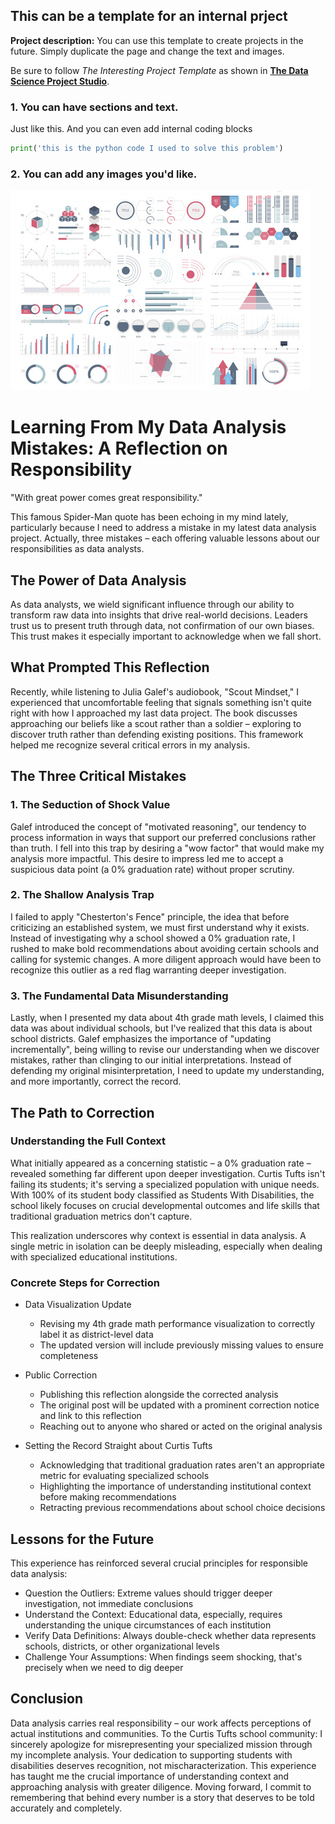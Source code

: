 ## This can be a template for an internal prject

**Project description:** You can use this template to create projects in the future. Simply duplicate the page and change the text and images. 

Be sure to follow *The Interesting Project Template* as shown in [**The Data Science Project Studio**](https://www.datacareerjumpstart.com/products/the-data-science-project-studio/categories/2150357707/posts/2158441592). 

### 1. You can have sections and text.

Just like this. And you can even add internal coding blocks

```python
print('this is the python code I used to solve this problem')
```

### 2. You can add any images you'd like. 

<img src="images/dummy_thumbnail.jpg?raw=true"/>

# Learning From My Data Analysis Mistakes: A Reflection on Responsibility

"With great power comes great responsibility."

This famous Spider-Man quote has been echoing in my mind lately, particularly because I need to address a mistake in my latest data analysis project. Actually, three mistakes – each offering valuable lessons about our responsibilities as data analysts.

## The Power of Data Analysis

As data analysts, we wield significant influence through our ability to transform raw data into insights that drive real-world decisions. Leaders trust us to present truth through data, not confirmation of our own biases. This trust makes it especially important to acknowledge when we fall short.

## What Prompted This Reflection

Recently, while listening to Julia Galef's audiobook, "Scout Mindset," I experienced that uncomfortable feeling that signals something isn't quite right with how I approached my last data project. The book discusses approaching our beliefs like a scout rather than a soldier – exploring to discover truth rather than defending existing positions. This framework helped me recognize several critical errors in my analysis.

## The Three Critical Mistakes

### 1. The Seduction of Shock Value

Galef introduced the concept of "motivated reasoning", our tendency to process information in ways that support our preferred conclusions rather than truth. I fell into this trap by desiring a "wow factor" that would make my analysis more impactful. This desire to impress led me to accept a suspicious data point (a 0% graduation rate) without proper scrutiny.

### 2. The Shallow Analysis Trap

I failed to apply "Chesterton's Fence" principle, the idea that before criticizing an established system, we must first understand why it exists. Instead of investigating why a school showed a 0% graduation rate, I rushed to make bold recommendations about avoiding certain schools and calling for systemic changes. A more diligent approach would have been to recognize this outlier as a red flag warranting deeper investigation.

### 3. The Fundamental Data Misunderstanding

Lastly, when I presented my data about 4th grade math levels, I claimed this data was about individual schools, but I've realized that this data is about school districts. Galef emphasizes the importance of "updating incrementally", being willing to revise our understanding when we discover mistakes, rather than clinging to our initial interpretations. Instead of defending my original misinterpretation, I need to update my understanding, and more importantly, correct the record.

## The Path to Correction

### Understanding the Full Context

What initially appeared as a concerning statistic – a 0% graduation rate – revealed something far different upon deeper investigation. Curtis Tufts isn't failing its students; it's serving a specialized population with unique needs. With 100% of its student body classified as Students With Disabilities, the school likely focuses on crucial developmental outcomes and life skills that traditional graduation metrics don't capture.

This realization underscores why context is essential in data analysis. A single metric in isolation can be deeply misleading, especially when dealing with specialized educational institutions.

### Concrete Steps for Correction

* Data Visualization Update
  * Revising my 4th grade math performance visualization to correctly label it as district-level data
  * The updated version will include previously missing values to ensure completeness

* Public Correction
  * Publishing this reflection alongside the corrected analysis
  * The original post will be updated with a prominent correction notice and link to this reflection
  * Reaching out to anyone who shared or acted on the original analysis

* Setting the Record Straight about Curtis Tufts
  * Acknowledging that traditional graduation rates aren't an appropriate metric for evaluating specialized schools
  * Highlighting the importance of understanding institutional context before making recommendations
  * Retracting previous recommendations about school choice decisions

## Lessons for the Future

This experience has reinforced several crucial principles for responsible data analysis:

* Question the Outliers: Extreme values should trigger deeper investigation, not immediate conclusions
* Understand the Context: Educational data, especially, requires understanding the unique circumstances of each institution
* Verify Data Definitions: Always double-check whether data represents schools, districts, or other organizational levels
* Challenge Your Assumptions: When findings seem shocking, that's precisely when we need to dig deeper

## Conclusion

Data analysis carries real responsibility – our work affects perceptions of actual institutions and communities. To the Curtis Tufts school community: I sincerely apologize for misrepresenting your specialized mission through my incomplete analysis. Your dedication to supporting students with disabilities deserves recognition, not mischaracterization. This experience has taught me the crucial importance of understanding context and approaching analysis with greater diligence. Moving forward, I commit to remembering that behind every number is a story that deserves to be told accurately and completely.

